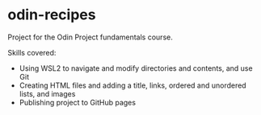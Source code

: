 # odin-recipes
Project for the Odin Project fundamentals course.

Skills covered:
- Using WSL2 to navigate and modify directories and contents, and use Git
- Creating HTML files and adding a title, links, ordered and unordered lists, and images
- Publishing project to GitHub pages